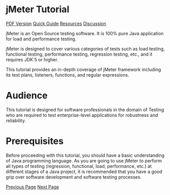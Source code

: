 # jMeter Tutorial
[PDF Version](../jmeter/jmeter_pdf_version.md)
[Quick Guide](../jmeter/jmeter_quick_guide.md)
[Resources](../jmeter/jmeter_useful_resources.md)
[Discussion](../jmeter/jmeter_discussion.md)

jMeter is an Open Source testing software. It is 100% pure Java application for load and performance testing.

jMeter is designed to cover various categories of tests such as load testing, functional testing, performance testing, regression testing, etc., and it requires JDK 5 or higher.

This tutorial provides an in-depth coverage of jMeter framework including its test plans, listeners, functions, and regular expressions.

# Audience
This tutorial is designed for software professionals in the domain of Testing who are required to test enterprise-level applications for robustness and reliability.

# Prerequisites
Before proceeding with this tutorial, you should have a basic understanding of Java programming language. As you are going to use jMeter to perform all types of testing (regression, functional, load, performance, etc.) at different stages of a Java project, it is recommended that you have a good grip over software development and software testing processes.


[Previous Page](../jmeter/index.md) [Next Page](../jmeter/jmeter_overview.md) 
